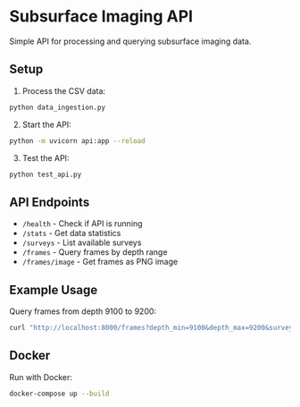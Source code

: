 # Subsurface Imaging API

Simple API for processing and querying subsurface imaging data.

## Setup

1. Process the CSV data:
```bash
python data_ingestion.py
```

2. Start the API:
```bash
python -m uvicorn api:app --reload
```

3. Test the API:
```bash
python test_api.py
```

## API Endpoints

- `/health` - Check if API is running
- `/stats` - Get data statistics
- `/surveys` - List available surveys
- `/frames` - Query frames by depth range
- `/frames/image` - Get frames as PNG image

## Example Usage

Query frames from depth 9100 to 9200:
```bash
curl "http://localhost:8000/frames?depth_min=9100&depth_max=9200&survey_id=1"
```

## Docker

Run with Docker:
```bash
docker-compose up --build
```
